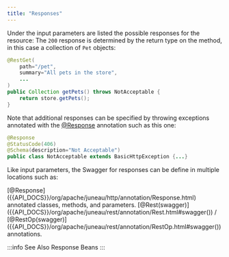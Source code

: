 ```yaml
---
title: "Responses"
---
```


Under the input parameters are listed the possible responses for the resource: The `200` response is determined by the return type on the method, in this case a collection of `Pet` objects:

```java
@RestGet(
    path="/pet",
    summary="All pets in the store",
    ...
)
public Collection getPets() throws NotAcceptable {
    return store.getPets();
}
```

Note that additional responses can be specified by throwing exceptions annotated with the [@Response]({{API_DOCS}}/org/apache/juneau/http/annotation/Response.html) annotation such as this one:

```java
@Response
@StatusCode(406)
@Schema(description="Not Acceptable")
public class NotAcceptable extends BasicHttpException {...}
```

Like input parameters, the Swagger for responses can be define in multiple locations such as:

<tree>
<node-0><java-annotation>[@Response]({{API_DOCS}}/org/apache/juneau/http/annotation/Response.html)</java-annotation> annotated classes, methods, and parameters.</node-0>
<node-0><java-annotation>[@Rest(swagger)]({{API_DOCS}}/org/apache/juneau/rest/annotation/Rest.html#swagger())</java-annotation> / <java-annotation>[@RestOp(swagger)]({{API_DOCS}}/org/apache/juneau/rest/annotation/RestOp.html#swagger())</java-annotation> annotations.</node-0>
</tree>

:::info See Also
Response Beans
:::